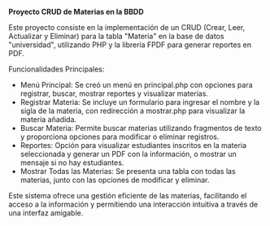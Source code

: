 **Proyecto CRUD de Materias en la BBDD**

Este proyecto consiste en la implementación de un CRUD (Crear, Leer, Actualizar y Eliminar) para la tabla "Materia" en la base de datos "universidad", utilizando PHP y la librería FPDF para generar reportes en PDF.

Funcionalidades Principales:
  - Menú Principal: Se creó un menú en principal.php con opciones para registrar, buscar, mostrar reportes y visualizar materias.
  - Registrar Materia: Se incluye un formulario para ingresar el nombre y la sigla de la materia, con redirección a mostrar.php para visualizar la materia añadida.
  - Buscar Materia: Permite buscar materias utilizando fragmentos de texto y proporciona opciones para modificar o eliminar registros.
  - Reportes: Opción para visualizar estudiantes inscritos en la materia seleccionada y generar un PDF con la información, o mostrar un mensaje si no hay estudiantes.
  - Mostrar Todas las Materias: Se presenta una tabla con todas las materias, junto con las opciones de modificar y eliminar.
  
  Este sistema ofrece una gestión eficiente de las materias, facilitando el acceso a la información y permitiendo una interacción intuitiva a través de una interfaz amigable.
